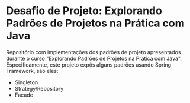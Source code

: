 # Desafio de Projeto: Explorando Padrões de Projetos na Prática com Java

Repositório com implementações dos padrões de projeto apresentados durante o curso "Explorando Padrões de Projetos
na Prática com Java". Especificamente, este projeto expôs alguns padrões usando Spring Framework, são eles:
- Singleton
- Strategy/Repository
- Facade
